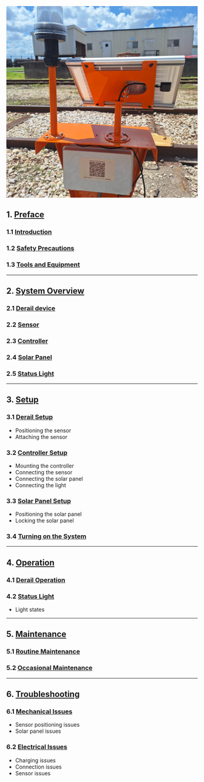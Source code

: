![Derail Light](assets/derail_stand.jpg)

## 1. [Preface](derail_preface.md)
### 1.1 [Introduction](derail_preface.md#1.1-introduction)
### 1.2 [Safety Precautions](derail_preface.md#1.1-safety-precautions)
### 1.3 [Tools and Equipment](derail_preface.md#1.1-tools-and-equipment)

---

## 2. [System Overview](derail_overview.md)

### 2.1 [Derail device](derail_overview.md#derail-device)
### 2.2 [Sensor](derail_overview.md#2.2-sensor)
### 2.3 [Controller](derail_overview.md#2.3-controller)
### 2.4 [Solar Panel](derail_overview.md#2.4-solar-panel)
### 2.5 [Status Light](derail_overview.md#2.5-status-light)

---

## 3. [Setup](derail_setup.md)

### 3.1 [Derail Setup](derail_setup.md#3.1-trailer-setup)
* Positioning the sensor
* Attaching the sensor
### 3.2 [Controller Setup](derail_setup.md#3.2-arm-setup)
* Mounting the controller
* Connecting the sensor
* Connecting the solar panel
* Connecting the light
### 3.3 [Solar Panel Setup](derail_setup.md#3.3-solar-panel)
* Positioning the solar panel
* Locking the solar panel
### 3.4 [Turning on the System](derail_setup.md#3.4-turning-on-the-system)

---

## 4. [Operation](derail_operation.md)

### 4.1 [Derail Operation](derail_operation.md#4.1-derail-operation)

### 4.2 [Status Light](derail_operation.md#4.2-status-light)
* Light states

---

## 5. [Maintenance](derail_maintenance.md)

### 5.1 [Routine Maintenance](derail_maintenance.md#5.1-routine-maintenance)

### 5.2 [Occasional Maintenance](derail_maaintenance.md#5.2-occasional-maintenance)

---
	
## 6. [Troubleshooting](derail_troubleshooting.md)

### 6.1 [Mechanical Issues](derail_troubleshooting.md#mechanical-issues)
* Sensor positioning issues
* Solar panel issues

### 6.2 [Electrical Issues](derail_troubleshooting.md#electrical-issues)
* Charging issues
* Connection issues
* Sensor issues
